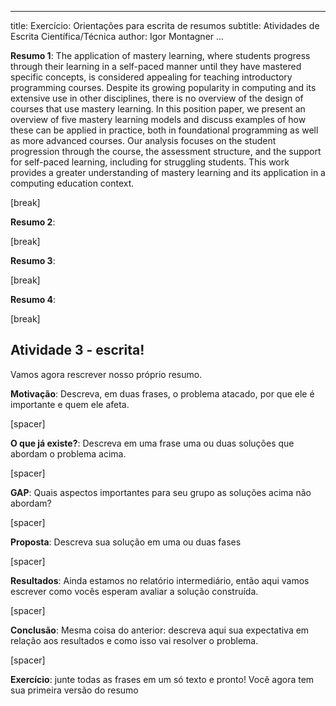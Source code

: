 
---
title: Exercício: Orientações para escrita de resumos
subtitle: Atividades de Escrita Científica/Técnica
author: Igor Montagner
...

**Resumo 1**: The application of mastery learning, where students progress through their learning in a self-paced manner until they have mastered specific concepts, is considered appealing for teaching introductory programming courses. Despite its growing popularity in computing and its extensive use in other disciplines, there is no overview of the design of courses that use mastery learning. In this position paper, we present an overview of five mastery learning models and discuss examples of how these can be applied in practice, both in foundational programming as well as more advanced courses. Our analysis focuses on the student progression through the course, the assessment structure, and the support for self-paced learning, including for struggling students. This work provides a greater understanding of mastery learning and its application in a computing education context.

[break]

**Resumo 2**: 

[break]


**Resumo 3**:
 
[break]

**Resumo 4**: 

[break]

## Atividade 3 - escrita!

Vamos agora rescrever nosso próprio resumo.

**Motivação**: Descreva, em duas frases, o problema atacado,  por que ele é importante e quem ele afeta.

[spacer]

**O que já existe?**: Descreva em uma frase uma ou duas soluções que abordam o problema acima.

[spacer]

**GAP**: Quais aspectos importantes para seu grupo as soluções acima não abordam?

[spacer]

**Proposta**: Descreva sua solução em uma ou duas fases

[spacer]

**Resultados**: Ainda estamos no relatório intermediário, então aqui vamos escrever como vocês esperam avaliar a solução construída.

[spacer]

**Conclusão**: Mesma coisa do anterior: descreva aqui sua expectativa em relação aos resultados e como isso vai resolver o problema.

[spacer]

**Exercício**: junte todas as frases em um só texto e pronto! Você agora tem sua primeira versão do resumo



